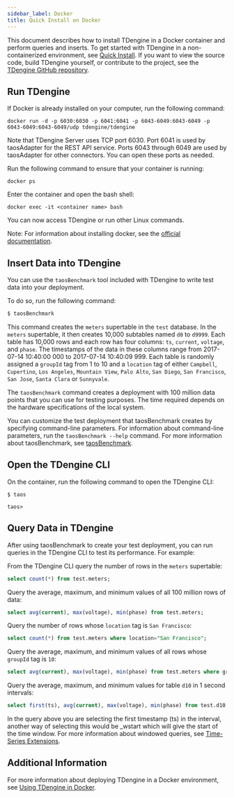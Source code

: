 ```yaml
---
sidebar_label: Docker
title: Quick Install on Docker
---
```


This document describes how to install TDengine in a Docker container and perform queries and inserts. To get started with TDengine in a non-containerized environment, see [Quick Install](../../get-started/package). If you want to view the source code, build TDengine yourself, or contribute to the project, see the [TDengine GitHub repository](https://github.com/taosdata/TDengine).

## Run TDengine

If Docker is already installed on your computer, run the following command:

```shell
docker run -d -p 6030:6030 -p 6041:6041 -p 6043-6049:6043-6049 -p 6043-6049:6043-6049/udp tdengine/tdengine
```

Note that TDengine Server uses TCP port 6030. Port 6041 is used by taosAdapter for the REST API service. Ports 6043 through 6049 are used by taosAdapter for other connectors. You can open these ports as needed.

Run the following command to ensure that your container is running:

```shell
docker ps
```

Enter the container and open the bash shell:

```shell
docker exec -it <container name> bash
```

You can now access TDengine or run other Linux commands.

Note: For information about installing docker, see the [official documentation](https://docs.docker.com/get-docker/).

## Insert Data into TDengine

You can use the `taosBenchmark` tool included with TDengine to write test data into your deployment.

To do so, run the following command:

   ```bash
   $ taosBenchmark
   
   ```

This command creates the `meters` supertable in the `test` database. In the `meters` supertable, it then creates 10,000 subtables named `d0` to `d9999`. Each table has 10,000 rows and each row has four columns: `ts`, `current`, `voltage`, and `phase`. The timestamps of the data in these columns range from 2017-07-14 10:40:00 000 to 2017-07-14 10:40:09 999. Each table is randomly assigned a `groupId` tag from 1 to 10 and a `location` tag of either `Campbell`, `Cupertino`, `Los Angeles`, `Mountain View`, `Palo Alto`, `San Diego`, `San Francisco`, `San Jose`, `Santa Clara` or `Sunnyvale`.

   The `taosBenchmark` command creates a deployment with 100 million data points that you can use for testing purposes. The time required depends on the hardware specifications of the local system.

   You can customize the test deployment that taosBenchmark creates by specifying command-line parameters. For information about command-line parameters, run the `taosBenchmark --help` command. For more information about taosBenchmark, see [taosBenchmark](/reference/taosbenchmark).

## Open the TDengine CLI

On the container, run the following command to open the TDengine CLI: 

```
$ taos

taos> 

```

## Query Data in TDengine

After using taosBenchmark to create your test deployment, you can run queries in the TDengine CLI to test its performance. For example:

From the TDengine CLI query the number of rows in the `meters` supertable:

```sql
select count(*) from test.meters;
```

Query the average, maximum, and minimum values of all 100 million rows of data:

```sql
select avg(current), max(voltage), min(phase) from test.meters;
```

Query the number of rows whose `location` tag is `San Francisco`:

```sql
select count(*) from test.meters where location="San Francisco";
```

Query the average, maximum, and minimum values of all rows whose `groupId` tag is `10`:

```sql
select avg(current), max(voltage), min(phase) from test.meters where groupId=10;
```

Query the average, maximum, and minimum values for table `d10` in 1 second intervals:

```sql
select first(ts), avg(current), max(voltage), min(phase) from test.d10 interval(1s);
```
In the query above you are selecting the first timestamp (ts) in the interval, another way of selecting this would be _wstart which will give the start of the time window. For more information about windowed queries, see [Time-Series Extensions](../../taos-sql/distinguished/).

## Additional Information

For more information about deploying TDengine in a Docker environment, see [Using TDengine in Docker](../../reference/docker).
